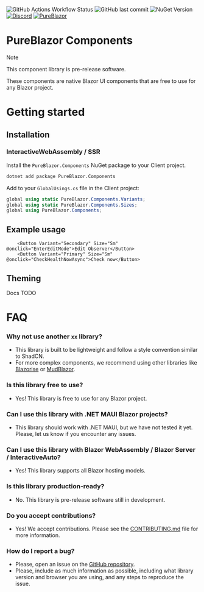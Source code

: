 ![GitHub Actions Workflow Status](https://img.shields.io/github/actions/workflow/status/pureblazor/components/build.yml)
![GitHub last commit](https://img.shields.io/github/last-commit/pureblazor/components)
![NuGet Version](https://img.shields.io/nuget/vpre/PureBlazor.Components)
[![Discord](https://img.shields.io/discord/984241021225414787)](https://discord.gg/PeBbYy6WKq)
[![PureBlazor](https://img.shields.io/badge/pureblazor-rgb(7%2C%2072%2C%20115))](https://pureblazor.com)

# PureBlazor Components

> [!NOTE]
> This component library is pre-release software.


These components are native Blazor UI components that are free to use for any Blazor project.

# Getting started

## Installation

### InteractiveWebAssembly / SSR

Install the `PureBlazor.Components` NuGet package to your Client project.

```sh
dotnet add package PureBlazor.Components
```

Add to your `GlobalUsings.cs` file in the Client project:

```csharp
global using static PureBlazor.Components.Variants;
global using static PureBlazor.Components.Sizes;
global using PureBlazor.Components;
```

## Example usage

```razor
    <Button Variant="Secondary" Size="Sm" @onclick="EnterEditMode">Edit Observer</Button>
    <Button Variant="Primary" Size="Sm" @onclick="CheckHealthNowAsync">Check now</Button>
```

## Theming
Docs TODO

# FAQ

### Why not use another `xx` library?

- This library is built to be lightweight and follow a style convention similar to ShadCN.
- For more complex components, we recommend using other libraries like [Blazorise](https://blazorise.com/) or [MudBlazor](https://mudblazor.com/).

### Is this library free to use?

- Yes! This library is free to use for any Blazor project.

### Can I use this library with .NET MAUI Blazor projects?

- This library should work with .NET MAUI, but we have not tested it yet. Please, let us know if you encounter any issues.

### Can I use this library with Blazor WebAssembly / Blazor Server / InteractiveAuto?

- Yes! This library supports all Blazor hosting models.

### Is this library production-ready?

- No. This library is pre-release software still in development.

### Do you accept contributions?

- Yes! We accept contributions. Please see the [CONTRIBUTING.md](CONTRIBUTING.md) file for more information.

### How do I report a bug?

- Please, open an issue on the [GitHub repository](https://github.com/pureblazor/components/issues/new/choose).
- Please, include as much information as possible, including what library version and browser you
  are using, and any steps to reproduce the issue.

